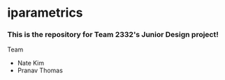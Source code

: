 # iparametrics
### This is the repository for Team 2332's Junior Design project!
Team
- Nate Kim
- Pranav Thomas
